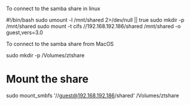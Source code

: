 To connect to the samba share in linux

#!/bin/bash
sudo umount -l /mnt/shared 2>/dev/null || true
sudo mkdir -p /mnt/shared
sudo mount -t cifs //192.168.192.186/shared /mnt/shared -o guest,vers=3.0


To connect to the samba share from MacOS

sudo mkdir -p /Volumes/ztshare
# Mount the share
sudo mount_smbfs '//guest@192.168.192.186/shared' /Volumes/ztshare


